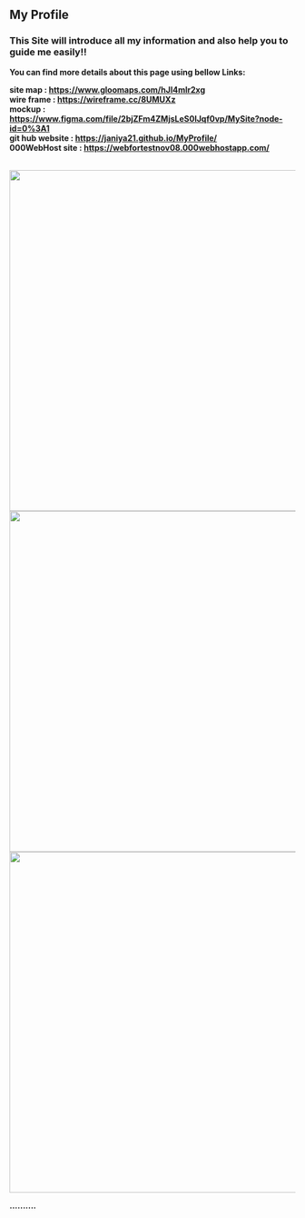 <h2>My Profile</h2>

<b><h3>This Site will introduce all my information and also help you to guide me easily!!</h3><b>

You can find more details about this page using bellow Links:

  site map : https://www.gloomaps.com/hJl4mlr2xg <br>
  wire frame : https://wireframe.cc/8UMUXz <br>
  mockup : https://www.figma.com/file/2bjZFm4ZMjsLeS0lJqf0vp/MySite?node-id=0%3A1 <br>
  git hub website : https://janiya21.github.io/MyProfile/ <br>
  000WebHost site : https://webfortestnov08.000webhostapp.com/ <br><br>
  
<img src="https://user-images.githubusercontent.com/64014377/148923226-79376636-eb75-4c94-b73a-aeba3e1982e3.png" width="600">

<br>

<img src="https://user-images.githubusercontent.com/64014377/148923268-5e5279db-a906-47c7-ade5-4024c4d08ef6.png" width="600">

<br>
  
  <img src="https://user-images.githubusercontent.com/64014377/148978496-2983cc5a-94df-43ca-8a8f-b4aff56d0124.png" width="600">

<br>

<b>..........<b>
